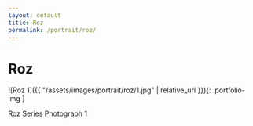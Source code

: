 ```yaml
---
layout: default
title: Roz
permalink: /portrait/roz/
---
```


# Roz

![Roz 1]({{ "/assets/images/portrait/roz/1.jpg" | relative_url }}){: .portfolio-img }
<p class="caption">Roz Series Photograph 1</p>